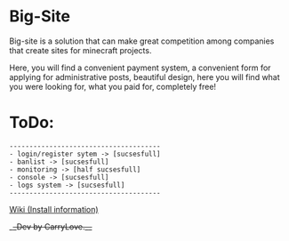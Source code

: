 # Big-Site


Big-site is a solution that can make great competition among companies
that create sites for minecraft projects.


Here,
 you will find a convenient payment system,
 a convenient form for applying for administrative posts,
 beautiful design, here you will find what you were looking for,
 what you paid for, completely free!

# ToDo:
    --------------------------------------
    - login/register sytem -> [sucsesfull]
    - banlist -> [sucsesfull]
    - monitoring -> [half sucsesfull]
    - console -> [sucsesfull]
    - logs system -> [sucsesfull]
    --------------------------------------

[Wiki (Install information)](https://github.com/lkapitman/minecraft-site/wiki)

_~~_Dev by CarryLove.__~~
